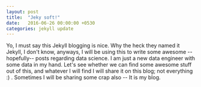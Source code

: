 ```yaml
---
layout: post
title:  "Jeky soft!"
date:   2016-06-26 00:00:00 +0530
categories: jekyll update
---
```

Yo, I must say this Jekyll blogging is nice. Why the heck they named it Jekyll, I don't know, anyways, I will be using this to write some awesome --hopefully-- posts regarding data science. I am just a new data engineer with some data in my hand. Let's see whether we can find some awesome stuff out of this, and whatever I will find I will share it on this blog; not everything :) . Sometimes I will be sharing some crap also -- It is my blog.